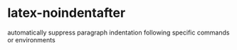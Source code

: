 latex-noindentafter
===================

au­to­mat­i­cally sup­press para­graph in­den­ta­tion following specific commands or environments
